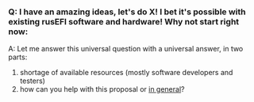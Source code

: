 ### Q: I have an amazing ideas, let's do X! I bet it's possible with existing rusEFI software and hardware! Why not start right now:

A: Let me answer this universal question with a universal answer, in two parts:
   
   1) shortage of available resources (mostly software developers and testers)
   2) how can you help with this proposal or [in general](HOWTO-help-rusEFI)?


